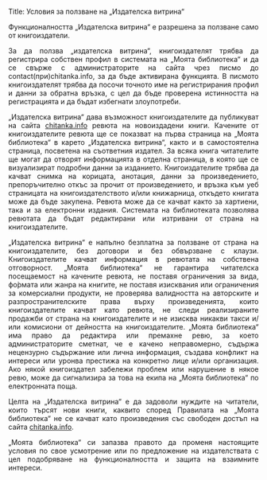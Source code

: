 Title: Условия за ползване на „Издателска витрина“

<p align="justify">Функционалността „Издателска витрина“ е разрешена за ползване само от книгоиздатели.</p>
<p align="justify">За да ползва „издателска витрина“, книгоиздателят трябва да регистрира собствен профил в системата на „Моята библиотека“ и да се свърже с администраторите на сайта чрез писмо до contact(при)chitanka.info, за да бъде активирана функцията. В писмото книгоиздателят трябва да посочи точното име на регистрирания профил и данни за обратна връзка, с цел да бъде проверена истинността на регистрацията и да бъдат избегнати злоупотреби.</p>
<p align="justify">„Издателска витрина“ дава възможност книгоиздателите да публикуват на сайта <a href="chitanka.info">chitanka.info</a> ревюта на новоиздадени книги. Качените от книгоиздателите ревюта ще се показват на първа страница на „Моята библиотека“ в карето „Издателска витрина“, както и в самостоятелна страница, посветена на съответния издател. За всяка книга читателите ще могат да отворят информацията в отделна страница, в която ще се визуализират подробни данни за изданието. Книгоиздателите трябва да качват снимка на корицата, анотация, данни за произведението, препоръчително откъс за прочит от произведението, и връзка към уеб страницата на книгоиздателството и/или книжарница, откъдето книгата може да бъде закупена. Ревюта може да се качват както за хартиени, така и за електронни издания. Системата на библиотеката позволява ревютата да бъдат редактирани или изтривани от страна на книгоиздателите.</p>
<p align="justify">„Издателска витрина“ е напълно безплатна за ползване от страна на книгоиздателите, без договори и без обвързване с клаузи. Книгоиздателите качват информация в ревютата на собствена отговорност. „Моята библиотека“ не гарантира читателска посещаемост на качените ревюта, не поставя ограничения за вида, фо̀рмата или жанра на книгите, не поставя изисквания или ограничения за комерсиални продукти, не проверява валидността на авторските и разпространителските права върху произведенията, които книгоиздателите качват като ревюта, не следи реализираните продажби от страна на книгоиздателите и не изисква никакви такси и/или комисиони от дейността на книгоиздателите. „Моята библиотека“ има право да редактира или премахне ревю, за което администраторите сметнат, че е качено неправомерно, съдържа нецензурно съдържание или лична информация, създава конфликт на интереси или уронва престижа на конкретно лице и/или организация. Ако някой книгоиздател забележи проблем или нарушение в някое ревю, може да сигнализира за това на екипа на „Моята библиотека“ по електронната поща.</p>
<p align="justify">Целта на „Издателска витрина“ е да задоволи нуждите на читатели, които търсят нови книги, каквито според Правилата на „Моята библиотека“ не се качват като произведения със свободен достъп на сайта <a href="chitanka.info">chitanka.info</a>.</p>
<p align="justify">„Моята библиотека“ си запазва правото да променя настоящите условия по свое усмотрение или по предложение на издателствата с цел подобряване на функционалността и защита на взаимните интереси.</p>
